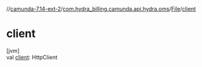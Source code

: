 //[camunda-7.14-ext-2](../../../index.md)/[com.hydra_billing.camunda.api.hydra.oms](../index.md)/[File](index.md)/[client](client.md)

# client

[jvm]\
val [client](client.md): HttpClient

